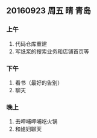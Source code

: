 ## 20160923 周五  晴  青岛

### 上午

1. 代码仓库重建
2. 写纸浆的搜索业务和店铺首页等


### 下午

1. 看书（最好的告别）
2. 聊天

### 晚上

1. 去呷哺呷哺吃火锅
2. 和媳妇聊天

